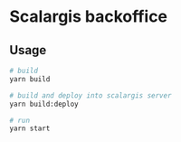 # Scalargis backoffice

## Usage

```bash
# build
yarn build

# build and deploy into scalargis server
yarn build:deploy

# run
yarn start
```